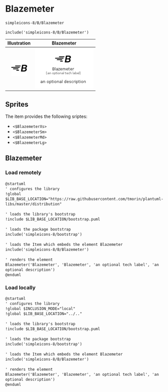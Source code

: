 # Blazemeter


```text
simpleicons-8/B/Blazemeter
```

```text
include('simpleicons-8/B/Blazemeter')
```



| Illustration | Blazemeter |
| :---: | :---: |
| ![illustration for Illustration](../../simpleicons-8/B/Blazemeter.png) | ![illustration for Blazemeter](../../simpleicons-8/B/Blazemeter.Local.png) |



## Sprites
The item provides the following sriptes:

- `<$BlazemeterXs>`
- `<$BlazemeterSm>`
- `<$BlazemeterMd>`
- `<$BlazemeterLg>`





## Blazemeter

### Load remotely
```plantuml
@startuml
' configures the library
!global $LIB_BASE_LOCATION="https://raw.githubusercontent.com/tmorin/plantuml-libs/master/distribution"

' loads the library's bootstrap
!include $LIB_BASE_LOCATION/bootstrap.puml

' loads the package bootstrap
include('simpleicons-8/bootstrap')

' loads the Item which embeds the element Blazemeter
include('simpleicons-8/B/Blazemeter')

' renders the element
Blazemeter('Blazemeter', 'Blazemeter', 'an optional tech label', 'an optional description')
@enduml
```

### Load locally
```plantuml
@startuml
' configures the library
!global $INCLUSION_MODE="local"
!global $LIB_BASE_LOCATION="../.."

' loads the library's bootstrap
!include $LIB_BASE_LOCATION/bootstrap.puml

' loads the package bootstrap
include('simpleicons-8/bootstrap')

' loads the Item which embeds the element Blazemeter
include('simpleicons-8/B/Blazemeter')

' renders the element
Blazemeter('Blazemeter', 'Blazemeter', 'an optional tech label', 'an optional description')
@enduml
```

